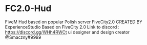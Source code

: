 # FC2.0-Hud
FiveM Hud based on popular Polish server FiveCity2.0
CREATED BY ExperienceStudio Based on FiveCity 2.0 
Link to discord : https://discord.gg/WHh4RWCt
ui designer and design creator @Smaczny#9999
